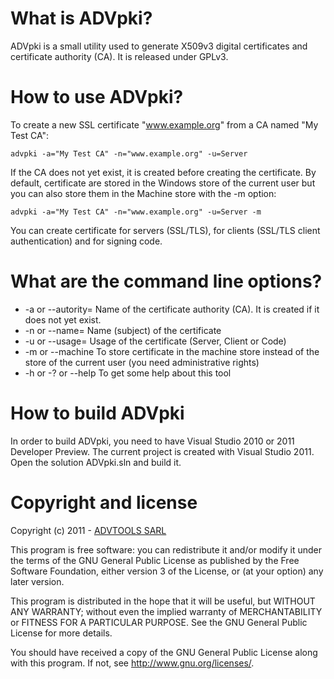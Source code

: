 # What is ADVpki?

ADVpki is a small utility used to generate X509v3 digital certificates and certificate authority (CA). It is released under GPLv3.


# How to use ADVpki?

To create a new SSL certificate "www.example.org" from a CA named "My Test CA":

`advpki -a="My Test CA" -n="www.example.org" -u=Server`

If the CA does not yet exist, it is created before creating the certificate. By default, certificate are stored in the Windows store of the current user but you can also store them in the Machine store with the -m option:

`advpki -a="My Test CA" -n="www.example.org" -u=Server -m`

You can create certificate for servers (SSL/TLS), for clients (SSL/TLS client authentication) and for signing code.


# What are the command line options?

- -a or --autority=<ca> Name of the certificate authority (CA). It is created if it does not yet exist.
- -n or --name=<name> Name (subject) of the certificate
- -u or --usage=<usage> Usage of the certificate (Server, Client or Code)
- -m or --machine To store certificate in the machine store instead of the store of the current user (you need administrative rights)
- -h or -? or --help To get some help about this tool


# How to build ADVpki

In order to build ADVpki, you need to have Visual Studio 2010 or 2011 Developer Preview. The current project is created with Visual Studio 2011. Open the solution ADVpki.sln and build it.


# Copyright and license

Copyright (c) 2011 - [ADVTOOLS SARL](http://www.advtools.com)
 
This program is free software: you can redistribute it and/or modify it under the terms of the GNU General Public License as published by the Free Software Foundation, either version 3 of the License, or (at your option) any later version.

This program is distributed in the hope that it will be useful, but WITHOUT ANY WARRANTY; without even the implied warranty of MERCHANTABILITY or FITNESS FOR A PARTICULAR PURPOSE.  See the GNU General Public License for more details.

You should have received a copy of the GNU General Public License along with this program.  If not, see <http://www.gnu.org/licenses/>.
